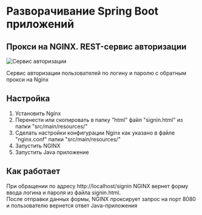 # Разворачивание Spring Boot приложений
## Прокси на NGINX. REST-сервис авторизации 

![Сервис авторизации](https://tehnikaarenda.ru/wp-content/uploads/8/3/7/8379fe4514f0786d302083044eb294a9.jpeg "Сервис авторизации")

Сервис авторизации пользователей по логину и паролю с обратным прокси на Nginx

## Настройка
1. Установить Nginx 
2. Перенести или скопировать в папку "html" файл "signin.html" из папки "src/main/resources/"
3. Сделать настройки конфигурации Nginx как указано в файле "nginx.conf" папки "src/main/resources/"
4. Запустить NGINX
5. Запустить Java приложение

## Как работает
При обращении по адресу http://localhost/signin NGINX вернет форму ввода логина и пароля из файла signin.html.  
После отправки данных формы, NGINX проксирует запрос на порт 8080 и пользователю вернется ответ Java-приложения
